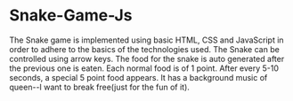 # Snake-Game-Js

The Snake game is implemented using basic HTML, CSS and JavaScript in order to adhere to the basics of the technologies used.
The Snake can be controlled using arrow keys. The food for the snake is auto generated after the previous one is eaten.
Each normal food is of 1 point.
After every 5-10 seconds, a special 5 point food appears.
It has a background music of queen--I want to break free(just for the fun of it).
